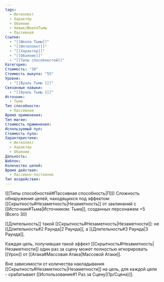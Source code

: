 ```yaml
---
tags:
  - Интеллект
  - Характер
  - Обаяние
  - Навык/ШколаТьмы
  - Пассивная
Ссылки:
  - "[[Школа Тьмы]]"
  - "[[Интеллект]]"
  - "[[Характер]]"
  - "[[Обаяние]]"
  - "[[Типы способностей]]"
Категория: 
Стоимость: "30"
Стоимость выкупа: "55"
Уровни:
  - "[[Вуаль Тьмы 1]]"
Связанные навыки:
  - "[[Вуаль Тьмы 1]]"
Источник:
  - Тьма
Тип способности:
  - Пассивная
Время применения: 
Тип магии: 
Стоимость применения: 
Используемый пул: 
Стоимость пула: 
Характеристики:
  - Интеллект
  - Характер
  - Обаяние
Дальность: 
Шаблон: 
Количество целей: 
Время действия:
  - Пассивно-постоянно
Тип воздействия:
---
```

([[Типы способностей#Пассивная способность|П]]) Сложность обнаружения целей, находящихся под эффектом: [[Скрытность#Незаметность|Незаметность]] от заклинаний с [[Источник#Тьма|Источником: Тьма]], созданных персонажем +5 (Всего 30)

[[Длительность]] такой [[Скрытность#Незаметность|Незаметности]]: не [[Длительность#2 Раунда|2 Раунда]], а [[Длительность#3 Раунда|3 Раунда]].

Каждая цель, получившая такой эффект [[Скрытность#Незаметность|Незаметности]] один раз за сцену может полностью игнорировать [[Урон]] от [[Атака#Массовая Атака|Массовой Атаки]]. 

Вне зависимости от количества накладывания [[Скрытность#Незаметность|Незаметности]] на цель, для каждой цели - срабатывает [[Использование#1 Раз за Сцену|(1р/Сцена)]]. 